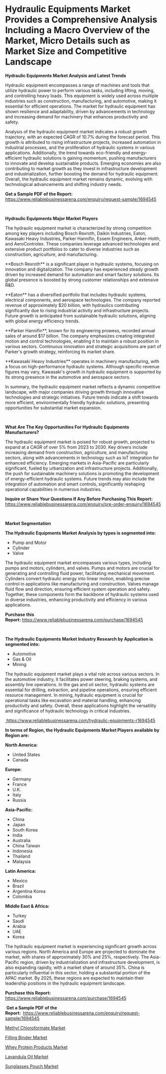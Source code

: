 <p><h1>Hydraulic Equipments Market Provides a Comprehensive Analysis Including a Macro Overview of the Market, Micro Details such as Market Size and Competitive Landscape</h1></p><p><strong>Hydraulic Equipments Market Analysis and Latest Trends</strong></p>
<p><p>Hydraulic equipment encompasses a range of machines and tools that utilize hydraulic power to perform various tasks, including lifting, moving, and controlling heavy loads. This equipment is widely used across multiple industries such as construction, manufacturing, and automotive, making it essential for efficient operations. The market for hydraulic equipment has shown resilience and adaptability, driven by advancements in technology and increasing demand for machinery that enhances productivity and safety.</p><p>Analysis of the hydraulic equipment market indicates a robust growth trajectory, with an expected CAGR of 10.7% during the forecast period. This growth is attributed to rising infrastructure projects, increased automation in industrial processes, and the proliferation of hydraulic systems in various applications. Additionally, the trend towards eco-friendly and energy-efficient hydraulic solutions is gaining momentum, pushing manufacturers to innovate and develop sustainable products. Emerging economies are also contributing to market growth as they invest in infrastructure development and industrialization, further boosting the demand for hydraulic equipment. Overall, the hydraulic equipment market remains dynamic, evolving with technological advancements and shifting industry needs.</p></p>
<p><strong>Get a Sample PDF of the Report:&nbsp;</strong> <a href="https://www.reliablebusinessarena.com/enquiry/request-sample/1694545?utm_campaign=1835&utm_medium=2&utm_source=Github&utm_content=ia&utm_term=17122024&utm_id=hydraulic-equipments">https://www.reliablebusinessarena.com/enquiry/request-sample/1694545</a></p>
<p>&nbsp;</p>
<p><strong>Hydraulic Equipments Major Market Players</strong></p>
<p><p>The hydraulic equipment market is characterized by strong competition among key players including Bosch Rexroth, Daikin Industries, Eaton, Kawasaki Heavy Industries, Parker Hannifin, Essem Engineers, Anker-Holth, and AeroControlex. These companies leverage advanced technologies and extensive product portfolios to cater to diverse industries such as construction, agriculture, and manufacturing.</p><p>**Bosch Rexroth** is a significant player in hydraulic systems, focusing on innovation and digitalization. The company has experienced steady growth driven by increased demand for automation and smart factory solutions. Its global presence is boosted by strong customer relationships and extensive R&D.</p><p>**Eaton** has a diversified portfolio that includes hydraulic systems, electrical components, and aerospace technologies. The company reported revenue of approximately $20 billion, with hydraulics contributing significantly due to rising industrial activity and infrastructure projects. Future growth is anticipated from sustainable hydraulic solutions, aligning with global energy efficiency trends.</p><p>**Parker Hannifin**, known for its engineering prowess, recorded annual sales of around $17 billion. The company emphasizes creating integrated motion and control technologies, enabling it to maintain a robust position in various sectors. Continuous innovation and strategic acquisitions are part of Parker's growth strategy, reinforcing its market share.</p><p>**Kawasaki Heavy Industries** operates in machinery manufacturing, with a focus on high-performance hydraulic systems. Although specific revenue figures may vary, Kawasaki's growth in hydraulic equipment is supported by its strong presence in the automotive and aerospace sectors.</p><p>In summary, the hydraulic equipment market reflects a dynamic competitive landscape, with major companies driving growth through innovative technologies and strategic initiatives. Future trends indicate a shift towards more efficient, environmentally friendly hydraulic solutions, presenting opportunities for substantial market expansion.</p></p>
<p>&nbsp;</p>
<p><strong>What Are The Key Opportunities For Hydraulic Equipments Manufacturers?</strong></p>
<p><p>The hydraulic equipment market is poised for robust growth, projected to expand at a CAGR of over 5% from 2023 to 2030. Key drivers include increasing demand from construction, agriculture, and manufacturing sectors, along with advancements in technology such as IoT integration for enhanced efficiency. Emerging markets in Asia-Pacific are particularly significant, fueled by urbanization and infrastructure projects. Additionally, the push for sustainable machinery solutions is promoting the development of energy-efficient hydraulic systems. Future trends may also include the integration of automation and smart controls, significantly reshaping operational capabilities in numerous industries.</p></p>
<p><strong>Inquire or Share Your Questions If Any Before Purchasing This Report:</strong> <a href="https://www.reliablebusinessarena.com/enquiry/pre-order-enquiry/1694545?utm_campaign=1835&utm_medium=2&utm_source=Github&utm_content=ia&utm_term=17122024&utm_id=hydraulic-equipments">https://www.reliablebusinessarena.com/enquiry/pre-order-enquiry/1694545</a></p>
<p>&nbsp;</p>
<p><strong>Market Segmentation</strong></p>
<p><strong>The Hydraulic Equipments Market Analysis by types is segmented into:</strong></p>
<p><ul><li>Pump and Motor</li><li>Cylinder</li><li>Valve</li></ul></p>
<p><p>The hydraulic equipment market encompasses various types, including pumps and motors, cylinders, and valves. Pumps and motors are crucial for generating and controlling fluid power, facilitating mechanical movement. Cylinders convert hydraulic energy into linear motion, enabling precise control in applications like manufacturing and construction. Valves manage fluid flow and direction, ensuring efficient system operation and safety. Together, these components form the backbone of hydraulic systems used in diverse industries, enhancing productivity and efficiency in various applications.</p></p>
<p><strong>Purchase this Report:&nbsp;</strong><a href="https://www.reliablebusinessarena.com/purchase/1694545?utm_campaign=1835&utm_medium=2&utm_source=Github&utm_content=ia&utm_term=17122024&utm_id=hydraulic-equipments">https://www.reliablebusinessarena.com/purchase/1694545</a></p>
<p>&nbsp;</p>
<p><strong>The Hydraulic Equipments Market Industry Research by Application is segmented into:</strong></p>
<p><ul><li>Automotive</li><li>Gas & Oil</li><li>Mining</li></ul></p>
<p><p>The hydraulic equipment market plays a vital role across various sectors. In the automotive industry, it facilitates power steering, braking systems, and assembly line operations. In the gas and oil sector, hydraulic systems are essential for drilling, extraction, and pipeline operations, ensuring efficient resource management. In mining, hydraulic equipment is crucial for operational tasks like excavation and material handling, enhancing productivity and safety. Overall, these applications highlight the versatility and significance of hydraulic technology in critical industries.</p></p>
<p><a href="https://www.reliablebusinessarena.com/hydraulic-equipments-r1694545?utm_campaign=1835&utm_medium=2&utm_source=Github&utm_content=ia&utm_term=17122024&utm_id=hydraulic-equipments">&nbsp;https://www.reliablebusinessarena.com/hydraulic-equipments-r1694545</a></p>
<p><strong>In terms of Region, the Hydraulic Equipments Market Players available by Region are:</strong></p>
<p>
    <p> <strong> North America: </strong>
        <ul>
            <li>United States</li>
            <li>Canada</li>
        </ul>
        </p> 
    <p> <strong> Europe: </strong>
        <ul>
            <li>Germany</li>
            <li>France</li>
            <li>U.K.</li>
            <li>Italy</li>
            <li>Russia</li>
        </ul>
        </p> 
    <p> <strong> Asia-Pacific: </strong>
        <ul>
            <li>China</li>
            <li>Japan</li>
            <li>South Korea</li>
            <li>India</li>
            <li>Australia</li>
            <li>China Taiwan</li>
            <li>Indonesia</li>
            <li>Thailand</li>
            <li>Malaysia</li>
        </ul>
        </p> 
    <p> <strong> Latin America: </strong>
        <ul>
            <li>Mexico</li>
            <li>Brazil</li>
            <li>Argentina Korea</li>
            <li>Colombia</li>
        </ul>
        </p> 
    <p> <strong> Middle East & Africa: </strong>
        <ul>
            <li>Turkey</li>
            <li>Saudi</li>
            <li>Arabia</li>
            <li>UAE</li>
            <li>Korea</li>
        </ul>
    </p>
    </p>
<p><p>The hydraulic equipment market is experiencing significant growth across various regions. North America and Europe are projected to dominate the market, with shares of approximately 30% and 25%, respectively. The Asia-Pacific region, driven by industrialization and infrastructure development, is also expanding rapidly, with a market share of around 35%. China is particularly influential in this sector, holding a substantial portion of the APAC market. By 2025, these regions are expected to maintain their leadership positions in the hydraulic equipment landscape.</p></p>
<p><strong>Purchase this Report: </strong><a href="https://www.reliablebusinessarena.com/purchase/1694545?utm_campaign=1835&utm_medium=2&utm_source=Github&utm_content=ia&utm_term=17122024&utm_id=hydraulic-equipments">https://www.reliablebusinessarena.com/purchase/1694545</a></p>
<p>&nbsp;<strong>Get a Sample PDF of the Report:&nbsp;&nbsp;</strong><a href="https://www.reliablebusinessarena.com/enquiry/request-sample/1694545?utm_campaign=1835&utm_medium=2&utm_source=Github&utm_content=ia&utm_term=17122024&utm_id=hydraulic-equipments">https://www.reliablebusinessarena.com/enquiry/request-sample/1694545</a></p>
<p><strong></strong></p>
<p><p><a href="https://www.linkedin.com/pulse/a-mkt-nova-vc8zf?utm_campaign=1835&utm_medium=2&utm_source=Github&utm_content=ia&utm_term=17122024&utm_id=hydraulic-equipments">Methyl Chloroformate Market</a></p><p><a href="https://www.linkedin.com/pulse/filling-binder-market-analysis-identifying-key-issues-dg9se?utm_campaign=1835&utm_medium=2&utm_source=Github&utm_content=ia&utm_term=17122024&utm_id=hydraulic-equipments">Filling Binder Market</a></p><p><a href="https://www.linkedin.com/pulse/exploring-growth-opportunities-whey-protein-products-market-35jxe?utm_campaign=1835&utm_medium=2&utm_source=Github&utm_content=ia&utm_term=17122024&utm_id=hydraulic-equipments">Whey Protein Products Market</a></p><p><a href="https://www.linkedin.com/pulse/f-my-mkt-intel-xkfif?utm_campaign=1835&utm_medium=2&utm_source=Github&utm_content=ia&utm_term=17122024&utm_id=hydraulic-equipments">Lavandula Oil Market</a></p><p><a href="https://www.linkedin.com/pulse/sunglasses-pouch-market-outlook-projected-growth-141-cagr-from-xmhwe?utm_campaign=1835&utm_medium=2&utm_source=Github&utm_content=ia&utm_term=17122024&utm_id=hydraulic-equipments">Sunglasses Pouch Market</a></p></p>